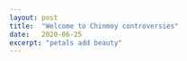 ```yaml
---
layout: post
title:  "Welcome to Chinmoy controversies"
date:   2020-06-25
excerpt: "petals add beauty"
---
```

